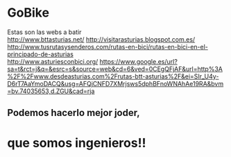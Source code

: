 GoBike
======


Estas son las webs a batir  
http://www.bttasturias.net/ 
http://visitarasturias.blogspot.com.es/ 
http://www.tusrutasysenderos.com/rutas-en-bici/rutas-en-bici-en-el-principado-de-asturias  
http://www.asturiesconbici.org/ 
https://www.google.es/url?sa=t&rct=j&q=&esrc=s&source=web&cd=6&ved=0CEgQFjAF&url=http%3A%2F%2Fwww.desdeasturias.com%2Frutas-btt-asturias%2F&ei=SIr_U4y-D6rT7AaYmoDACQ&usg=AFQjCNFD7XMrjsws5dphBFnoWNAhAe19RA&bvm=bv.74035653,d.ZGU&cad=rja 

Podemos hacerlo mejor joder,
--------------------------------
que somos ingenieros!!
====================================
